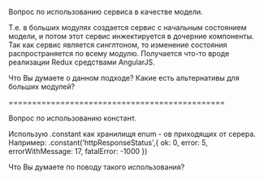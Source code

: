 Вопрос по использованию сервиса в качестве модели.

Т.е. в больших модулях создается сервис с начальным состоянием модели,
и потом этот сервис инжектируется в дочерние компоненты.
Так как сервис является синглтоном, то изменение состояния распространяется по всему модулю.
Получается что-то вроде реализации Redux средствами AngularJS.

Что Вы думаете о данном подходе? Какие есть альтернативы для больших модулей?


==============================================

Вопрос по использованию констант.

Использую .constant как хранилищя enum - ов приходящих от серера.
 Например:
 .constant('httpResponseStatus',{
    ok: 0,
    error: 5,
    errorWithMessage: 17,
    fatalError: -1000
 })

 Что Вы думаете по поводу такого использования?